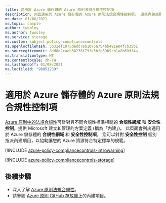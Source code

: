 ```yaml
---
title: 適用於 Azure 儲存體的 Azure 原則法規合規性控制項
description: 列出適用於 Azure 儲存體的 Azure 原則法規合規性控制項。 這些內建原則定義提供管理 Azure 資源合規性的常見方法。
ms.date: 01/08/2021
ms.topic: sample
author: twooley
ms.author: twooley
ms.service: storage
ms.custom: subject-policy-compliancecontrols
ms.openlocfilehash: 5b32ef1075dedd7eb1075a754bb491e84fcb35b1
ms.sourcegitcommit: 8dd8d2caeb38236f79fe5bfc6909cb1a8b609f4a
ms.translationtype: HT
ms.contentlocale: zh-TW
ms.lasthandoff: 01/08/2021
ms.locfileid: "98051239"
---
```

# <a name="azure-policy-regulatory-compliance-controls-for-azure-storage"></a>適用於 Azure 儲存體的 Azure 原則法規合規性控制項

[Azure 原則中的法規合規性](../../governance/policy/concepts/regulatory-compliance.md)可針對與不同合規性標準相關的 **合規性網域** 和 **安全性控制**，提供 Microsoft 建立和管理的方案定義 (稱為「內建」)。 此頁面會列出適用於 Azure 儲存體的 **合規性網域** 和 **安全性控制項**。 您可以針對 **安全性控制** 個別指派內建項目，以協助讓您的 Azure 資源符合特定標準的規範。

[!INCLUDE [azure-policy-compliancecontrols-introwarning](../../../includes/policy/standards/intro-warning.md)]

[!INCLUDE [azure-policy-compliancecontrols-storage](../../../includes/policy/standards/byrp/microsoft.storage.md)]

## <a name="next-steps"></a>後續步驟

- 深入了解 [Azure 原則法規合規性](../../governance/policy/concepts/regulatory-compliance.md)。
- 請參閱 [Azure 原則 GitHub 存放庫](https://github.com/Azure/azure-policy)上的內建項目。
